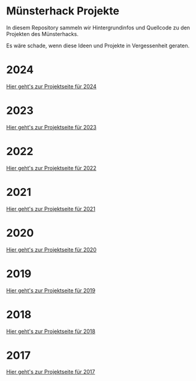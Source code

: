 # Münsterhack Projekte

In diesem Repository sammeln wir Hintergrundinfos und Quellcode zu den Projekten des Münsterhacks.

Es wäre schade, wenn diese Ideen und Projekte in Vergessenheit geraten.

# 2024

[Hier geht's zur Projektseite für 2024](2024.md)

# 2023

[Hier geht's zur Projektseite für 2023](2023.md)

# 2022

[Hier geht's zur Projektseite für 2022](2022.md)

# 2021

[Hier geht's zur Projektseite für 2021](2021.md)

# 2020

[Hier geht's zur Projektseite für 2020](2020.md)

# 2019

[Hier geht's zur Projektseite für 2019](2019.md)

# 2018

[Hier geht's zur Projektseite für 2018](2018.md)

# 2017

[Hier geht's zur Projektseite für 2017](2017.md)
